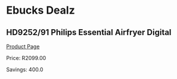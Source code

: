 
# Ebucks Dealz
## HD9252/91 Philips Essential Airfryer Digital
[Product Page](https://www.ebucks.com/web/shop/productSelected.do?prodId=1165767367&catId=1157659933)

Price: R2099.00

Savings: 400.0


	